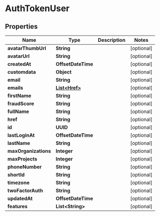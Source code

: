 

# AuthTokenUser


## Properties

| Name | Type | Description | Notes |
|------------ | ------------- | ------------- | -------------|
|**avatarThumbUrl** | **String** |  |  [optional] |
|**avatarUrl** | **String** |  |  [optional] |
|**createdAt** | **OffsetDateTime** |  |  [optional] |
|**customdata** | **Object** |  |  [optional] |
|**email** | **String** |  |  [optional] |
|**emails** | [**List&lt;Href&gt;**](Href.md) |  |  [optional] |
|**firstName** | **String** |  |  [optional] |
|**fraudScore** | **String** |  |  [optional] |
|**fullName** | **String** |  |  [optional] |
|**href** | **String** |  |  [optional] |
|**id** | **UUID** |  |  [optional] |
|**lastLoginAt** | **OffsetDateTime** |  |  [optional] |
|**lastName** | **String** |  |  [optional] |
|**maxOrganizations** | **Integer** |  |  [optional] |
|**maxProjects** | **Integer** |  |  [optional] |
|**phoneNumber** | **String** |  |  [optional] |
|**shortId** | **String** |  |  [optional] |
|**timezone** | **String** |  |  [optional] |
|**twoFactorAuth** | **String** |  |  [optional] |
|**updatedAt** | **OffsetDateTime** |  |  [optional] |
|**features** | **List&lt;String&gt;** |  |  [optional] |



